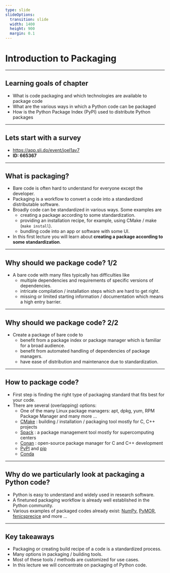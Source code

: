 ```yaml
---
type: slide
slideOptions:
  transition: slide
  width: 1400
  height: 900
  margin: 0.1
---
```


<style>
  .reveal strong {
    font-weight: bold;
    color: orange;
  }
  .reveal p {
    text-align: left;
  }
  .reveal section h1 {
    color: orange;
  }
  .reveal section h2 {
    color: orange;
  }
</style>

# Introduction to Packaging

---

## Learning goals of chapter

- What is code packaging and which technologies are available to package code
- What are the various ways in which a Python code can be packaged
- How is the Python Package Index (PyPI) used to distribute Python packages

---

## Lets start with a survey

- https://app.sli.do/event/joel1av7
- **ID: 665367**

---

## What is packaging?

- Bare code is often hard to understand for everyone except the developer.
- Packaging is a workflow to convert a code into a standardized distributable software.
- Broadly code can be standardized in various ways. Some examples are
    - creating a package according to some standardization.
    - providing an installation recipe, for example, using CMake / make (`make install`).
    - bundling code into an app or software with some UI.
- In this first lecture you will learn about **creating a package according to some standardization**.

---

## Why should we package code? 1/2

- A bare code with many files typically has difficulties like
    - multiple dependencies and requirements of specific versions of dependencies.
    - intricate compilation / installation steps which are hard to get right.
    - missing or limited starting information / documentation which means a high entry barrier.

---

## Why should we package code? 2/2

- Create a package of bare code to
    - benefit from a package index or package manager which is familiar for a broad audience.
    - benefit from automated handling of dependencies of package managers.
    - have ease of distribution and maintenance due to standardization.

---

## How to package code?

- First step is finding the right type of packaging standard that fits best for your code.
- There are several (overlapping) options:
    - One of the many Linux package managers: apt, dpkg, yum, RPM Package Manager and many more ...
    - [CMake](https://cmake.org/) <span>: building / installation / packaging tool mostly for C, C++ projects<!-- .element: class="fragment" data-fragment-index="1" --></span>
    - [Spack](https://spack.io/) <span>: a package management tool mostly for supercomputing centers<!-- .element: class="fragment" data-fragment-index="1" --></span>
    - [Conan](https://conan.io/) <span>: open-source package manager for C and C++ development<!-- .element: class="fragment" data-fragment-index="1" --></span>
    - [PyPI](https://pypi.org/) and [pip](https://pypi.org/project/pip/)
    - [Conda](https://docs.conda.io/en/latest/)

---

## Why do we particularly look at packaging a Python code?

- Python is easy to understand and widely used in research software.
- A finetuned packaging workflow is already well established in the Python community.
- Various examples of packaged codes already exist: [NumPy](https://pypi.org/project/numpy/), [PyMOR](https://pypi.org/project/pymor/), [fenicsprecice](https://pypi.org/project/fenicsprecice/) and more ...
  
---

## Key takeaways

- Packaging or creating build recipe of a code is a standardized process.
- Many options in packaging / building tools.
- Most of these tools / methods are customized for use cases.
- In this lecture we will concentrate on packaging of Python code.
